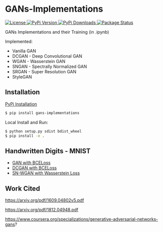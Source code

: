 # GANs-Implementations

<p>
  <a href="https://github.com/UdbhavPrasad072300/GANs-Implementations/blob/main/LICENSE">
        <img alt="License" src="https://img.shields.io/github/license/UdbhavPrasad072300/GANs-Implementations">
  </a>
  <a href="https://pypi.org/project/GANs-Implementations/">
        <img alt="PyPi Version" src="https://img.shields.io/pypi/v/GANs-Implementations">
  </a>
  <a href="https://pypi.org/project/GANs-Implementations/">
        <img alt="PyPi Downloads" src="https://img.shields.io/pypi/dm/GANs-Implementations">
  </a>
  <a href="https://pypi.org/project/GANs-Implementations/">
        <img alt="Package Status" src="https://img.shields.io/pypi/status/GANs-Implementations">
  </a>
</p>

GANs Implementations and their Training (in .ipynb)

Implemented:
<ul>
  <li>Vanilla GAN</li>
  <li>DCGAN - Deep Convolutional GAN</li>
  <li>WGAN - Wasserstein GAN</li>
  <li>SNGAN - Spectrally Normalized GAN </li>
  <li>SRGAN - Super Resolution GAN </li>
  <li>StyleGAN</li>
</ul>

## Installation

<a href="https://pypi.org/project/gans-implementations/">PyPi Installation</a>

```bash
$ pip install gans-implementations
```

Local Install and Run: 

```bash
$ python setup.py sdist bdist_wheel
$ pip install -e .
```

## Handwritten Digits - MNIST 

<ul>
  <li><a href="https://github.com/UdbhavPrasad072300/GANs-Implementations/blob/main/notebooks/GAN%20with%20BCE%20-%20MNIST.ipynb">GAN with BCELoss</a></li>
  <li><a href="https://github.com/UdbhavPrasad072300/GANs-Implementations/blob/main/notebooks/DCGAN%20with%20BCE%20-%20MNIST.ipynb">DCGAN with BCELoss</a></li>
  <li><a href="https://github.com/UdbhavPrasad072300/GANs-Implementations/blob/main/notebooks/SN-WGAN%20with%20GP%20-%20MNIST.ipynb">SN-WGAN with Wasserstein Loss</a></li>
</ul>

## Work Cited

https://arxiv.org/pdf/1609.04802v5.pdf

https://arxiv.org/pdf/1812.04948.pdf

https://www.coursera.org/specializations/generative-adversarial-networks-gans?
